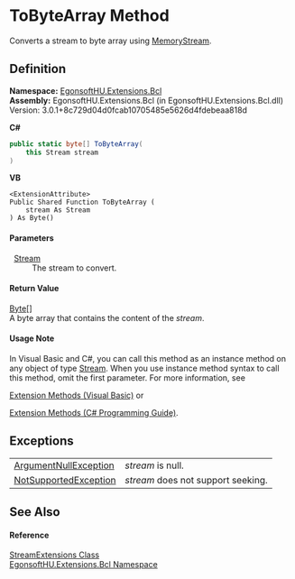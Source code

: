 # ToByteArray Method


Converts a stream to byte array using <a href="https://learn.microsoft.com/dotnet/api/system.io.memorystream" target="_blank" rel="noopener noreferrer">MemoryStream</a>.



## Definition
**Namespace:** <a href="N_EgonsoftHU_Extensions_Bcl.md">EgonsoftHU.Extensions.Bcl</a>  
**Assembly:** EgonsoftHU.Extensions.Bcl (in EgonsoftHU.Extensions.Bcl.dll) Version: 3.0.1+8c729d04d0fcab10705485e5626d4fdebeaa818d

**C#**
``` C#
public static byte[] ToByteArray(
	this Stream stream
)
```
**VB**
``` VB
<ExtensionAttribute>
Public Shared Function ToByteArray ( 
	stream As Stream
) As Byte()
```



#### Parameters
<dl><dt>  <a href="https://learn.microsoft.com/dotnet/api/system.io.stream" target="_blank" rel="noopener noreferrer">Stream</a></dt><dd>The stream to convert.</dd></dl>

#### Return Value
<a href="https://learn.microsoft.com/dotnet/api/system.byte" target="_blank" rel="noopener noreferrer">Byte</a>[]  
A byte array that contains the content of the *stream*.

#### Usage Note
In Visual Basic and C#, you can call this method as an instance method on any object of type <a href="https://learn.microsoft.com/dotnet/api/system.io.stream" target="_blank" rel="noopener noreferrer">Stream</a>. When you use instance method syntax to call this method, omit the first parameter. For more information, see <a href="https://docs.microsoft.com/dotnet/visual-basic/programming-guide/language-features/procedures/extension-methods" target="_blank" rel="noopener noreferrer">

Extension Methods (Visual Basic)</a> or <a href="https://docs.microsoft.com/dotnet/csharp/programming-guide/classes-and-structs/extension-methods" target="_blank" rel="noopener noreferrer">

Extension Methods (C# Programming Guide)</a>.

## Exceptions
<table>
<tr>
<td><a href="https://learn.microsoft.com/dotnet/api/system.argumentnullexception" target="_blank" rel="noopener noreferrer">ArgumentNullException</a></td>
<td><em>stream</em> is null.</td></tr>
<tr>
<td><a href="https://learn.microsoft.com/dotnet/api/system.notsupportedexception" target="_blank" rel="noopener noreferrer">NotSupportedException</a></td>
<td><em>stream</em> does not support seeking.</td></tr>
</table>

## See Also


#### Reference
<a href="T_EgonsoftHU_Extensions_Bcl_StreamExtensions.md">StreamExtensions Class</a>  
<a href="N_EgonsoftHU_Extensions_Bcl.md">EgonsoftHU.Extensions.Bcl Namespace</a>  
